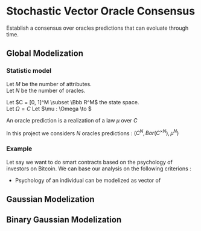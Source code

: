# Stochastic Vector Oracle Consensus

Establish a consensus over oracles predictions that can evoluate through time.

## Global Modelization

### Statistic model

Let $M$ be the number of attributes. \
Let $N$ be the number of oracles.

Let $C = [0, 1]^M \subset \Bbb R^M$ the state space. \
Let $\Omega = C$
Let $\mu : \Omega \to $

An oracle prediction is a realization of a law $\mu$ over $C$

In this project we considers $N$ oracles predictions : $(C^N, Bor(C^{\times N}), \mu^N)$

### Example

Let say we want to do smart contracts based on the psychology of investors on Bitcoin.
We can base our analysis on the following criterions :
- Psychology of an individual can be modelized as vector of 

## Gaussian Modelization

## Binary Gaussian Modelization

